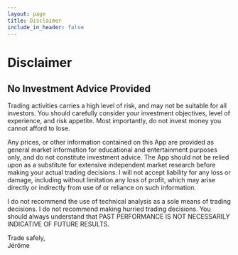 ```yaml
---
layout: page
title: Disclaimer
include_in_header: false
---
```


# Disclaimer

## No Investment Advice Provided

Trading activities carries a high level of risk, and may not be suitable for all investors. You should carefully consider your investment objectives, level of experience, and risk appetite. Most importantly, do not invest money you cannot afford to lose.

Any prices, or other information contained on this App are provided as general market information for educational and entertainment purposes only, and do not constitute investment advice. The App should not be relied upon as a substitute for extensive independent market research before making your actual trading decisions. I will not accept liability for any loss or damage, including without limitation any loss of profit, which may arise directly or indirectly from use of or reliance on such information.

I do not recommend the use of technical analysis as a sole means of trading decisions. I do not recommend making hurried trading decisions. You should always understand that PAST PERFORMANCE IS NOT NECESSARILY INDICATIVE OF FUTURE RESULTS.

Trade safely,<br>
Jérôme
